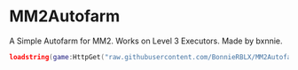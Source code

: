# MM2Autofarm
A Simple Autofarm for MM2.
Works on Level 3 Executors.
Made by bxnnie.

```lua
loadstring(game:HttpGet("raw.githubusercontent.com/BonnieRBLX/MM2Autofarm/main/main.luau"))("BonnieRBLX")
```
